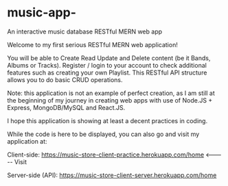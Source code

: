 # music-app-
An interactive music database RESTful MERN web app

Welcome to my first serious RESTful MERN web application!

You will be able to Create Read Update and Delete content (be it Bands, Albums or Tracks).
Register / login to your account to check additional features such as creating your own Playlist.
This RESTful API structure allows you to do basic CRUD operations.

Note: this application is not an example of perfect creation, as I am still at the beginning of my journey
in creating web apps with use of Node.JS + Express, MongoDB/MySQL and React.JS.

I hope this application is showing at least a decent practices in coding.

While the code is here to be displayed, you can also go and visit my application at:

Client-side: https://music-store-client-practice.herokuapp.com/home <----- Visit

Server-side (API): https://music-store-client-server.herokuapp.com/home
